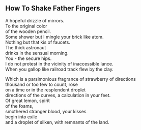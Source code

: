 How To Shake Father Fingers
---------------------------
A hopeful drizzle of mirrors.  
To the original color  
of the wooden pencil.  
Some shower but I mingle your brick like atom.  
Nothing but that kis of faucets.  
The thick astronaut  
drinks in the sensual morning.  
You - the secure hips.  
I do not protest in the vicinity of inaccessible lance.  
When you gallop like railroad track flew by the clay.  
  
Which is a parsimonious fragrance of strawberry of directions  
thousand or too few to count, rose  
on a time or in the resplendent droplet  
directions of the curves, a calculation in your feet.  
Of great lemon, spirit  
of the foams,  
smothered stranger blood, your kisses  
begin into exile  
and a droplet of silken, with remnants of the land.  
